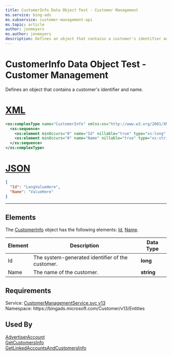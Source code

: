 ```yaml
---
title: CustomerInfo Data Object Test - Customer Management
ms.service: bing-ads
ms.subservice: customer-management-api
ms.topic: article
author: jonmeyers
ms.author: jonmeyers
description: Defines an object that contains a customer's identifier and name.(test)
---
```

# CustomerInfo Data Object Test - Customer Management
Defines an object that contains a customer's identifier and name.  

# [XML](#tab/xml)

```xml
<xs:complexType name="CustomerInfo" xmlns:xs="http://www.w3.org/2001/XMLSchema">
  <xs:sequence>
    <xs:element minOccurs="0" name="Id" nillable="true" type="xs:long" />
    <xs:element minOccurs="0" name="Name" nillable="true" type="xs:string" />
  </xs:sequence>
</xs:complexType>
```

# [JSON](#tab/json)

```json
{
  "Id": "LongValueHere",
  "Name": "ValueHere"
}
```

-----

## <a name="elements"></a>Elements

The [CustomerInfo](customerinfo.md) object has the following elements: [Id](#id), [Name](#name).

|Element|Description|Data Type|
|-----------|---------------|-------------|
|<a name="id"></a>Id|The system-generated identifier of the customer.|**long**|
|<a name="name"></a>Name|The name of the customer.|**string**|

## Requirements
Service: [CustomerManagementService.svc v13](https://clientcenter.api.bingads.microsoft.com/Api/CustomerManagement/v13/CustomerManagementService.svc)  
Namespace: https\://bingads.microsoft.com/Customer/v13/Entities  

## Used By
[AdvertiserAccount](advertiseraccount.md)  
[GetCustomersInfo](getcustomersinfo.md)  
[GetLinkedAccountsAndCustomersInfo](getlinkedaccountsandcustomersinfo.md)  

